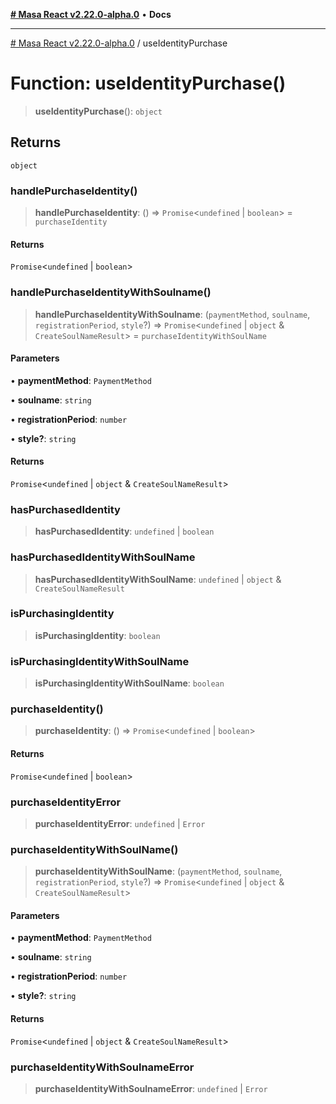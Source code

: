 [**# Masa React v2.22.0-alpha.0**](../README.md) • **Docs**

***

[# Masa React v2.22.0-alpha.0](../globals.md) / useIdentityPurchase

# Function: useIdentityPurchase()

> **useIdentityPurchase**(): `object`

## Returns

`object`

### handlePurchaseIdentity()

> **handlePurchaseIdentity**: () => `Promise`\<`undefined` \| `boolean`\> = `purchaseIdentity`

#### Returns

`Promise`\<`undefined` \| `boolean`\>

### handlePurchaseIdentityWithSoulname()

> **handlePurchaseIdentityWithSoulname**: (`paymentMethod`, `soulname`, `registrationPeriod`, `style`?) => `Promise`\<`undefined` \| `object` & `CreateSoulNameResult`\> = `purchaseIdentityWithSoulName`

#### Parameters

• **paymentMethod**: `PaymentMethod`

• **soulname**: `string`

• **registrationPeriod**: `number`

• **style?**: `string`

#### Returns

`Promise`\<`undefined` \| `object` & `CreateSoulNameResult`\>

### hasPurchasedIdentity

> **hasPurchasedIdentity**: `undefined` \| `boolean`

### hasPurchasedIdentityWithSoulName

> **hasPurchasedIdentityWithSoulName**: `undefined` \| `object` & `CreateSoulNameResult`

### isPurchasingIdentity

> **isPurchasingIdentity**: `boolean`

### isPurchasingIdentityWithSoulName

> **isPurchasingIdentityWithSoulName**: `boolean`

### purchaseIdentity()

> **purchaseIdentity**: () => `Promise`\<`undefined` \| `boolean`\>

#### Returns

`Promise`\<`undefined` \| `boolean`\>

### purchaseIdentityError

> **purchaseIdentityError**: `undefined` \| `Error`

### purchaseIdentityWithSoulName()

> **purchaseIdentityWithSoulName**: (`paymentMethod`, `soulname`, `registrationPeriod`, `style`?) => `Promise`\<`undefined` \| `object` & `CreateSoulNameResult`\>

#### Parameters

• **paymentMethod**: `PaymentMethod`

• **soulname**: `string`

• **registrationPeriod**: `number`

• **style?**: `string`

#### Returns

`Promise`\<`undefined` \| `object` & `CreateSoulNameResult`\>

### purchaseIdentityWithSoulnameError

> **purchaseIdentityWithSoulnameError**: `undefined` \| `Error`
